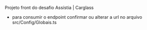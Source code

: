 Projeto front do desafio Assístia | Carglass

- para consumir o endpoint confirmar ou alterar a url no arquivo src/Config/Globais.ts

